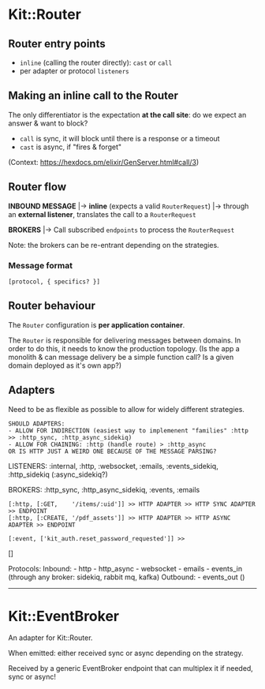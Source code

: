 # Kit::Router

## Router entry points

- `inline` (calling the router directly): `cast` or `call`
- per adapter or protocol `listeners`

## Making an inline call to the Router

The only differentiator is the expectation **at the call site**: do we expect an answer & want to block?

- `call` is sync, it will block until there is a response or a timeout
- `cast` is async, if "fires & forget"

(Context: https://hexdocs.pm/elixir/GenServer.html#call/3)

## Router flow

**INBOUND MESSAGE**
  |-> **inline** (expects a valid `RouterRequest`)
  |-> through an **external listener**, translates the call to a `RouterRequest`

**BROKERS**
  |-> Call subscribed `endpoints` to process the `RouterRequest`

Note: the brokers can be re-entrant depending on the strategies.

### Message format

```
[protocol, { specifics? }]
```

## Router behaviour

The `Router` configuration is **per application container**.

The `Router` is responsible for delivering messages between domains. In order to do this, it needs to know the production topology. (Is the app a monolith & can message delivery be a simple function call? Is a given domain deployed as it's own app?)

## Adapters

Need to be as flexible as possible to allow for widely different strategies.


```
SHOULD ADAPTERS:
- ALLOW FOR INDIRECTION (easiest way to implemenent "families" :http >> :http_sync, :http_async_sidekiq)
- ALLOW FOR CHAINING: :http (handle route) > :http_async
OR IS HTTP JUST A WEIRD ONE BECAUSE OF THE MESSAGE PARSING?
```

LISTENERS: :internal, :http, :websocket, :emails, :events_sidekiq, :http_sidekiq (:async_sidekiq?)



BROKERS: :http_sync, :http_async_sidekiq, :events, :emails


```
[:http, [:GET,    '/items/:uid']] >> HTTP ADAPTER >> HTTP SYNC ADAPTER >> ENDPOINT
[:http, [:CREATE, '/pdf_assets']] >> HTTP ADAPTER >> HTTP ASYNC ADAPTER >> ENDPOINT

[:event, ['kit_auth.reset_password_requested']] >> 
```

[]

Protocols:
  Inbound:
    - http
    - http_async
    - websocket
    - emails
    - events_in (through any broker: sidekiq, rabbit mq, kafka)
  Outbound:
    - events_out ()


------

# Kit::EventBroker

An adapter for Kit::Router.

When emitted: either received sync or async depending on the strategy.

Received by a generic EventBroker endpoint that can multiplex it if needed, sync or async!


